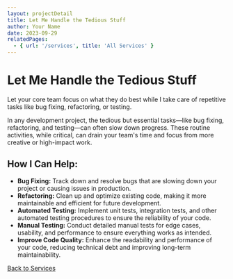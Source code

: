 ```yaml
---
layout: projectDetail
title: Let Me Handle the Tedious Stuff
author: Your Name
date: 2023-09-29
relatedPages:
  - { url: '/services', title: 'All Services' }
---
```


# Let Me Handle the Tedious Stuff

Let your core team focus on what they do best while I take care of repetitive tasks like bug fixing, refactoring, or testing.

In any development project, the tedious but essential tasks—like bug fixing, refactoring, and testing—can often slow down progress. These routine activities, while critical, can drain your team's time and focus from more creative or high-impact work.

## How I Can Help:

- **Bug Fixing:** Track down and resolve bugs that are slowing down your project or causing issues in production.
- **Refactoring:** Clean up and optimize existing code, making it more maintainable and efficient for future development.
- **Automated Testing:** Implement unit tests, integration tests, and other automated testing procedures to ensure the reliability of your code.
- **Manual Testing:** Conduct detailed manual tests for edge cases, usability, and performance to ensure everything works as intended.
- **Improve Code Quality:** Enhance the readability and performance of your code, reducing technical debt and improving long-term maintainability.

[Back to Services](/services#service3)